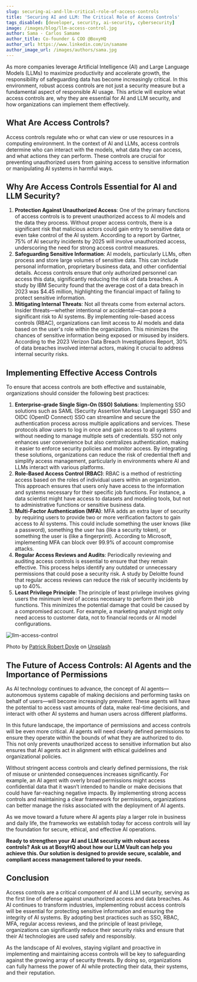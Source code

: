 ```yaml
---
slug: securing-ai-and-llm-critical-role-of-access-controls
title: 'Securing AI and LLM: The Critical Role of Access Controls'
tags_disabled: [developer, security, ai-security, cybersecurity]
image: /images/blog/llm-access-control.jpg
author: Sama - Carlos Samame
author_title: Co-founder & COO @BoxyHQ
author_url: https://www.linkedin.com/in/samame
author_image_url: /images/authors/sama.jpg
---
```


As more companies leverage Artificial Intelligence (AI) and Large Language Models (LLMs) to maximize productivity and accelerate growth, the responsibility of safeguarding data has become increasingly critical. In this environment, robust access controls are not just a security measure but a fundamental aspect of responsible AI usage. This article will explore what access controls are, why they are essential for AI and LLM security, and how organizations can implement them effectively.

## What Are Access Controls?

Access controls regulate who or what can view or use resources in a computing environment. In the context of AI and LLMs, access controls determine who can interact with the models, what data they can access, and what actions they can perform. These controls are crucial for preventing unauthorized users from gaining access to sensitive information or manipulating AI systems in harmful ways.

## Why Are Access Controls Essential for AI and LLM Security?

1. **Protection Against Unauthorized Access**: One of the primary functions of access controls is to prevent unauthorized access to AI models and the data they process. Without proper access controls, there is a significant risk that malicious actors could gain entry to sensitive data or even take control of the AI system. According to a report by Gartner, 75% of AI security incidents by 2025 will involve unauthorized access, underscoring the need for strong access control measures.
2. **Safeguarding Sensitive Information**: AI models, particularly LLMs, often process and store large volumes of sensitive data. This can include personal information, proprietary business data, and other confidential details. Access controls ensure that only authorized personnel can access this data, significantly reducing the risk of data breaches. A study by IBM Security found that the average cost of a data breach in 2023 was $4.45 million, highlighting the financial impact of failing to protect sensitive information.
3. **Mitigating Internal Threats**: Not all threats come from external actors. Insider threats—whether intentional or accidental—can pose a significant risk to AI systems. By implementing role-based access controls (RBAC), organizations can limit access to AI models and data based on the user's role within the organization. This minimizes the chances of sensitive information being exposed or misused by insiders. According to the 2023 Verizon Data Breach Investigations Report, 30% of data breaches involved internal actors, making it crucial to address internal security risks.

## Implementing Effective Access Controls

To ensure that access controls are both effective and sustainable, organizations should consider the following best practices:

1. **Enterprise-grade Single Sign-On (SSO) Solutions**: Implementing SSO solutions such as SAML (Security Assertion Markup Language) SSO and OIDC (OpenID Connect) SSO can streamline and secure the authentication process across multiple applications and services. These protocols allow users to log in once and gain access to all systems without needing to manage multiple sets of credentials. SSO not only enhances user convenience but also centralizes authentication, making it easier to enforce security policies and monitor access. By integrating these solutions, organizations can reduce the risk of credential theft and simplify access management, particularly in environments where AI and LLMs interact with various platforms.
2. **Role-Based Access Control (RBAC)**: RBAC is a method of restricting access based on the roles of individual users within an organization. This approach ensures that users only have access to the information and systems necessary for their specific job functions. For instance, a data scientist might have access to datasets and modeling tools, but not to administrative functions or sensitive business data.
3. **Multi-Factor Authentication (MFA)**: MFA adds an extra layer of security by requiring users to provide two or more verification factors to gain access to AI systems. This could include something the user knows (like a password), something the user has (like a security token), or something the user is (like a fingerprint). According to Microsoft, implementing MFA can block over 99.9% of account compromise attacks.
4. **Regular Access Reviews and Audits**: Periodically reviewing and auditing access controls is essential to ensure that they remain effective. This process helps identify any outdated or unnecessary permissions that could pose a security risk. A study by Deloitte found that regular access reviews can reduce the risk of security incidents by up to 40%.
5. **Least Privilege Principle**: The principle of least privilege involves giving users the minimum level of access necessary to perform their job functions. This minimizes the potential damage that could be caused by a compromised account. For example, a marketing analyst might only need access to customer data, not to financial records or AI model configurations.

![llm-access-control](/images/blog/llm-access-control.jpg)

<div style={{fontSize: "10px", marginTop: "-10px", paddingBottom: "20px"}}>Photo by <a href="https://unsplash.com/@teapowered?utm_content=creditCopyText&utm_medium=referral&utm_source=unsplash">Patrick Robert Doyle</a> on <a href="https://unsplash.com/photos/a-red-and-white-sign-sitting-on-the-side-of-a-road--XiKxvvFGgU?utm_content=creditCopyText&utm_medium=referral&utm_source=unsplash">Unsplash</a></div>

## The Future of Access Controls: AI Agents and the Importance of Permissions

As AI technology continues to advance, the concept of AI agents—autonomous systems capable of making decisions and performing tasks on behalf of users—will become increasingly prevalent. These agents will have the potential to access vast amounts of data, make real-time decisions, and interact with other AI systems and human users across different platforms.

In this future landscape, the importance of permissions and access controls will be even more critical. AI agents will need clearly defined permissions to ensure they operate within the bounds of what they are authorized to do. This not only prevents unauthorized access to sensitive information but also ensures that AI agents act in alignment with ethical guidelines and organizational policies.

Without stringent access controls and clearly defined permissions, the risk of misuse or unintended consequences increases significantly. For example, an AI agent with overly broad permissions might access confidential data that it wasn’t intended to handle or make decisions that could have far-reaching negative impacts. By implementing strong access controls and maintaining a clear framework for permissions, organizations can better manage the risks associated with the deployment of AI agents.

As we move toward a future where AI agents play a larger role in business and daily life, the frameworks we establish today for access controls will lay the foundation for secure, ethical, and effective AI operations.

**Ready to strengthen your AI and LLM security with robust access controls? Ask us at BoxyHQ about how our LLM Vault can help you achieve this. Our solution is designed to provide secure, scalable, and compliant access management tailored to your needs.**

## Conclusion

Access controls are a critical component of AI and LLM security, serving as the first line of defense against unauthorized access and data breaches. As AI continues to transform industries, implementing robust access controls will be essential for protecting sensitive information and ensuring the integrity of AI systems. By adopting best practices such as SSO, RBAC, MFA, regular access reviews, and the principle of least privilege, organizations can significantly reduce their security risks and ensure that their AI technologies are used safely and responsibly.

As the landscape of AI evolves, staying vigilant and proactive in implementing and maintaining access controls will be key to safeguarding against the growing array of security threats. By doing so, organizations can fully harness the power of AI while protecting their data, their systems, and their reputation.

